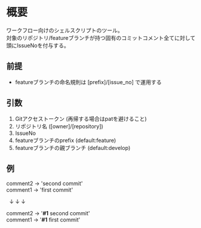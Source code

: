 # 概要

ワークフロー向けのシェルスクリプトのツール。  
対象のリポジトリ/featureブランチが持つ固有のコミットコメント全てに対して頭にIssueNoを付与する。  
  

## 前提

- featureブランチの命名規則は [prefix]/[issue_no] で運用する

## 引数

1. Gitアクセストークン (再帰する場合はpatを避けること)
2. リポジトリ名 ([owner]/[repository])
3. IssueNo
4. featureブランチのprefix (default:feature) 
5. featureブランチの親ブランチ (default:develop)

## 例

comment2 -> 'second commit'  
comment1 -> 'first commit'  

&nbsp;&nbsp;↓&nbsp;↓&nbsp;↓  
  
comment2 -> '**#1** second commit'  
comment1 -> '**#1** first commit'  
  

